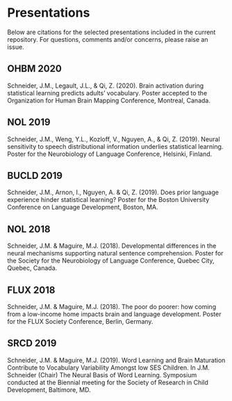 # Presentations
Below are citations for the selected presentations included in the current repository. For questions, comments and/or concerns, please raise an issue.

## OHBM 2020
Schneider, J.M., Legault, J.L., & Qi, Z. (2020). Brain activation during statistical learning predicts adults’ vocabulary. Poster accepted to the Organization for Human Brain Mapping Conference, Montreal, Canada.

## NOL 2019
Schneider, J.M., Weng, Y.L., Kozloff, V., Nguyen, A., & Qi, Z. (2019). Neural sensitivity to speech distributional information underlies statistical learning. Poster for the Neurobiology of Language Conference, Helsinki, Finland.

## BUCLD 2019
Schneider, J.M., Arnon, I., Nguyen, A. & Qi, Z. (2019). Does prior language experience hinder statistical learning? Poster for the Boston University Conference on Language Development, Boston, MA.

## NOL 2018 
Schneider, J.M. & Maguire, M.J. (2018). Developmental differences in the neural mechanisms supporting natural sentence comprehension. Poster for the Society for the Neurobiology of Language Conference, Quebec City, Quebec, Canada.

## FLUX 2018
Schneider, J.M. & Maguire, M.J. (2018). The poor do poorer: how coming from a low-income home impacts brain and language development. Poster for the FLUX Society Conference, Berlin, Germany.

## SRCD 2019
Schneider, J.M. & Maguire, M.J. (2019). Word Learning and Brain Maturation Contribute to Vocabulary Variability Amongst low SES Children. In J.M. Schneider (Chair) The Neural Basis of Word Learning. Symposium conducted at the Biennial meeting for the Society of Research in Child Development, Baltimore, MD.
